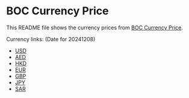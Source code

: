# BOC Currency Price

This README file shows the currency prices from [BOC Currency Price](https://www.boc.cn/sourcedb/whpj/).

Currency links: (Date for 20241208)

- [USD](https://bocurrencyprice.techina.science/BOC_CURRENCY_PRICE/USD/20241208.json)
- [AED](https://bocurrencyprice.techina.science/BOC_CURRENCY_PRICE/AED/20241208.json)
- [HKD](https://bocurrencyprice.techina.science/BOC_CURRENCY_PRICE/HKD/20241208.json)
- [EUR](https://bocurrencyprice.techina.science/BOC_CURRENCY_PRICE/EUR/20241208.json)
- [GBP](https://bocurrencyprice.techina.science/BOC_CURRENCY_PRICE/GBP/20241208.json)
- [JPY](https://bocurrencyprice.techina.science/BOC_CURRENCY_PRICE/JPY/20241208.json)
- [SAR](https://bocurrencyprice.techina.science/BOC_CURRENCY_PRICE/SAR/20241208.json)
